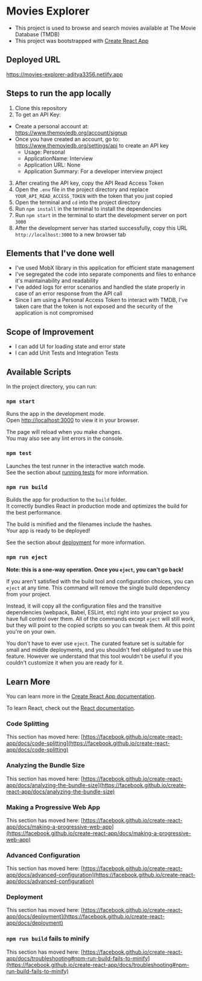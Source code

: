 # Movies Explorer

* This project is used to browse and search movies available at The Movie Database (TMDB)
* This project was bootstrapped with [Create React App](https://github.com/facebook/create-react-app)

## Deployed URL
https://movies-explorer-aditya3356.netlify.app

## Steps to run the app locally
1. Clone this repository
2. To get an API Key:
 * Create a personal account at: https://www.themoviedb.org/account/signup
 * Once you have created an account, go to:
https://www.themoviedb.org/settings/api to create an API key
   * Usage: Personal
   * ApplicationName: Interview
   * Application URL: None
   * Application Summary: For a developer interview project
3. After creating the API key, copy the API Read Access Token
4. Open the `.env` file in the project directory and replace `YOUR_API_READ_ACCESS_TOKEN` with the token that you just copied
5. Open the terminal and `cd` into the project directory
6. Run `npm install` in the terminal to install the dependencies
7. Run `npm start` in the terminal to start the development server on port `3000`
8. After the development server has started successfully, copy this URL `http://localhost:3000` to a new browser tab

## Elements that I've done well
* I've used MobX library in this application for efficient state management
* I've segregated the code into separate components and files to enhance it's maintainability and readability
* I've added logs for error scenarios and handled the state properly in case of an error response from the API call
* Since I am using a Personal Access Token to interact with TMDB, I've taken care that the token is not exposed and the security of the application is not compromised

## Scope of Improvement
* I can add UI for loading state and error state
* I can add Unit Tests and Integration Tests

## Available Scripts

In the project directory, you can run:

### `npm start`

Runs the app in the development mode.\
Open [http://localhost:3000](http://localhost:3000) to view it in your browser.

The page will reload when you make changes.\
You may also see any lint errors in the console.

### `npm test`

Launches the test runner in the interactive watch mode.\
See the section about [running tests](https://facebook.github.io/create-react-app/docs/running-tests) for more information.

### `npm run build`

Builds the app for production to the `build` folder.\
It correctly bundles React in production mode and optimizes the build for the best performance.

The build is minified and the filenames include the hashes.\
Your app is ready to be deployed!

See the section about [deployment](https://facebook.github.io/create-react-app/docs/deployment) for more information.

### `npm run eject`

**Note: this is a one-way operation. Once you `eject`, you can't go back!**

If you aren't satisfied with the build tool and configuration choices, you can `eject` at any time. This command will remove the single build dependency from your project.

Instead, it will copy all the configuration files and the transitive dependencies (webpack, Babel, ESLint, etc) right into your project so you have full control over them. All of the commands except `eject` will still work, but they will point to the copied scripts so you can tweak them. At this point you're on your own.

You don't have to ever use `eject`. The curated feature set is suitable for small and middle deployments, and you shouldn't feel obligated to use this feature. However we understand that this tool wouldn't be useful if you couldn't customize it when you are ready for it.

## Learn More

You can learn more in the [Create React App documentation](https://facebook.github.io/create-react-app/docs/getting-started).

To learn React, check out the [React documentation](https://reactjs.org/).

### Code Splitting

This section has moved here: [https://facebook.github.io/create-react-app/docs/code-splitting](https://facebook.github.io/create-react-app/docs/code-splitting)

### Analyzing the Bundle Size

This section has moved here: [https://facebook.github.io/create-react-app/docs/analyzing-the-bundle-size](https://facebook.github.io/create-react-app/docs/analyzing-the-bundle-size)

### Making a Progressive Web App

This section has moved here: [https://facebook.github.io/create-react-app/docs/making-a-progressive-web-app](https://facebook.github.io/create-react-app/docs/making-a-progressive-web-app)

### Advanced Configuration

This section has moved here: [https://facebook.github.io/create-react-app/docs/advanced-configuration](https://facebook.github.io/create-react-app/docs/advanced-configuration)

### Deployment

This section has moved here: [https://facebook.github.io/create-react-app/docs/deployment](https://facebook.github.io/create-react-app/docs/deployment)

### `npm run build` fails to minify

This section has moved here: [https://facebook.github.io/create-react-app/docs/troubleshooting#npm-run-build-fails-to-minify](https://facebook.github.io/create-react-app/docs/troubleshooting#npm-run-build-fails-to-minify)
